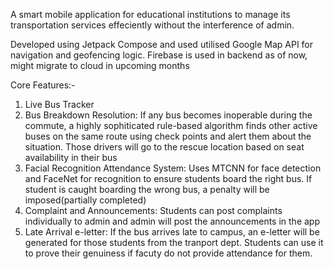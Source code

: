 A smart mobile application for educational institutions to manage its transportation services effeciently without the interference of admin. 

Developed using Jetpack Compose and used utilised Google Map API for navigation and geofencing logic. Firebase is used in backend as of now, might migrate to cloud in upcoming months

Core Features:-

1) Live Bus Tracker
2) Bus Breakdown Resolution: If any bus becomes inoperable during the commute, a highly sophiticated rule-based algorithm finds other active buses on the same route using check points and alert them about the situation. Those drivers will go to the rescue location based on seat availability in their bus
3) Facial Recognition Attendance System: Uses MTCNN for face detection and FaceNet for recognition to ensure students board the right bus. If student is caught boarding the wrong bus, a penalty will be imposed(partially completed)
4) Complaint and Announcements: Students can post complaints individually to admin and admin will post the announcements in the app
5) Late Arrival e-letter: If the bus arrives late to campus, an e-letter will be generated for those students from the tranport dept. Students can use it to prove their genuiness if facuty do not provide attendance for them.
